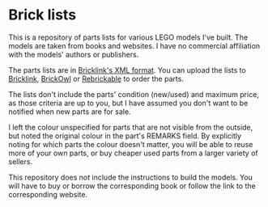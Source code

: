 # Brick lists

This is a repository of parts lists for various LEGO models I've built.
The models are taken from books and websites.
I have no commercial affiliation with the models' authors or publishers.

The parts lists are in
[Bricklink's XML format](https://www.bricklink.com/help.asp?helpID=207).
You can upload the lists to [Bricklink](http://bricklink.com),
[BrickOwl](http://brickowl.com) or [Rebrickable](http://rebrickable.com)
to order the parts.

The lists don't include the parts' condition (new/used) and maximum price,
as those criteria are up to you,
but I have assumed you don't want to be notified when new parts are for sale.

I left the colour unspecified for parts that are not visible from the outside,
but noted the original colour in the part's REMARKS field.
By explicitly noting for which parts the colour doesn't matter,
you will be able to reuse more of your own parts,
or buy cheaper used parts from a larger variety of sellers.

This repository does _not_ include the instructions to build the models.
You will have to buy or borrow the corresponding book or
follow the link to the corresponding website.
